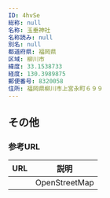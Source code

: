 ```yaml
---
ID: 4hvSe
総称: null
名称: 玉垂神社
名称読み: null
別名: null
都道府県: 福岡県
区域: 柳川市
緯度: 33.1538733
経度: 130.3989875
郵便番号: 8320058
住所: 福岡県柳川市上宮永町６９９
---
```


## その他

### 参考URL

| URL | 説明          |
| --- | ------------- |
|     | OpenStreetMap |
